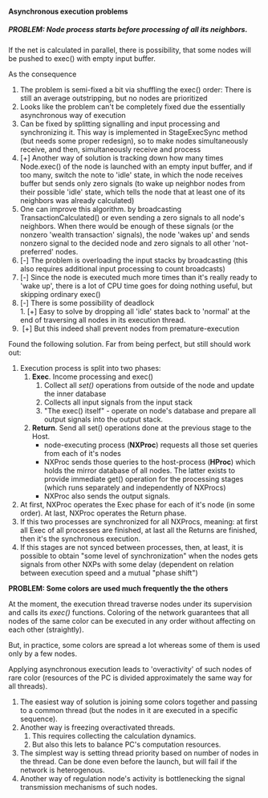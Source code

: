 #### Asynchronous execution problems

##### **PROBLEM: Node process starts before processing of all its neighbors.**

If the net is calculated in parallel, there is possibility, that some nodes will be pushed to exec() with empty input buffer.

As the consequence

1. The problem is semi-fixed a bit via shuffling the exec() order: There is still an average outstripping, but no nodes are prioritized
2. Looks like the problem can't be completely fixed due the essentially asynchronous way of execution
3. Can be fixed by splitting signalling and input processing and synchronizing it. This way is implemented in StageExecSync method (but needs some proper redesign), so to make nodes simultaneously receive, and then, simultaneously receive and process
4. [+] Another way of solution is tracking down how many times Node.exec() of the node is launched with an empty input buffer, and if too many, switch the note to 'idle' state, in which the node receives buffer but sends only zero signals (to wake up neighbor nodes from their possible 'idle' state,  which tells the node that at least one of its neighbors was already calculated)
  1. One can improve this algorithm. by broadcasting TransactionCalculated() or even sending a zero signals to all node's neighbors. When there would be enough of these signals (or the nonzero 'wealth transaction' signals), the node 'wakes up' and sends nonzero signal to the decided node and zero signals to all other 'not-preferred' nodes.
  2. [-] The problem is overloading the input stacks by broadcasting (this also requires additional input processing to count broadcasts)
  3. [-] Since the node is executed much more times than it's really ready to 'wake up', there is a lot of CPU time goes for doing nothing useful, but skipping ordinary exec()
  4. [-] There is some possibility of deadlock                    
    1. [+] Easy to solve by dropping all 'idle' states back to 'normal' at the end of traversing all nodes in its execution thread.
  5. ​	[+] But this indeed shall prevent nodes from premature-execution



Found the following solution. Far from being perfect, but still should work out:

1. Execution process is split into two phases:
	1. **Exec**. Income processing and exec()
		1. Collect all *set()* operations from outside of the node and update the inner database
		2. Collects all input signals from the input stack
		3. "The exec() itself" - operate on node's database and prepare all output signals into the output stack.
	2. **Return**. Send all set() operations done at the previous stage to the Host.
		* node-executing process (**NXProc**) requests all those set queries from each of it's nodes
		* NXProc sends those queries to the host-process (**HProc**) which holds the mirror database of all nodes. The latter exists to provide immediate get() operation for the processing stages (which runs separately and independently of NXProcs)
		* NXProc also sends the output signals.
2. At first, NXProc operates the Exec phase for each of it's node (in some order). At last, NXProc operates the Return phase.
3. If this two processes are synchronized for all NXProcs, meaning: at first all Exec of all processes are finished, at last all the Returns are finished, then it's the synchronous execution.
4. If this stages are not synced between processes, then, at least, it is possible to obtain "some level of synchronization" when the nodes gets signals from other NXPs with some delay (dependent on relation between execution speed and a mutual "phase shift")

**PROBLEM: Some colors are used much frequently the the others**

At the moment, the execution thread traverse nodes under its supervision and calls its *exec()* functions. Coloring of the network guarantees that all nodes of the same color can be executed in any order without affecting on each other (straightly). 

But, in practice, some colors are spread a lot whereas some of them is used only by a few nodes.

Applying asynchronous execution leads to 'overactivity' of such nodes of rare color (resources of the PC is divided approximately the same way for all threads).

1. The easiest way of solution is joining some colors together and passing to a common thread (but the nodes in it are executed in a specific sequence).
2. Another way is freezing overactivated threads.
	1. This requires collecting the calculation dynamics.
	2. But also this lets to balance PC's computation resources.
3. The simplest way is setting thread priority based on number of nodes in the thread. Can be done even before the launch, but will fail if the network is heterogenous.
4. Another way of regulation node's activity is bottlenecking the signal transmission mechanisms of such nodes.
